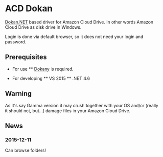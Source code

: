 ACD Dokan
=========

[Dokan.NET](https://github.com/dokan-dev/dokan-dotnet) based driver for Amazon Cloud Drive. In other words Amazon Cloud Drive as disk drive in Windows.

Login is done via default browser, so it does not need your login and password.

Prerequisites
-------------
* For use
** [Dokany](https://github.com/dokan-dev/dokany/releases) is required.

* For developing
** VS 2015
** .NET 4.6

Warning
-------
As it's say Gamma version it may crush together with your OS and/or (really it should not, but...) damage files in your Amazon Cloud Drive.

News
----

### 2015-12-11

Can browse folders!